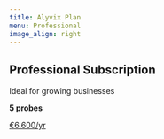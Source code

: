 ```yaml
---
title: Alyvix Plan
menu: Professional
image_align: right
---
```


## **Professional** Subscription
Ideal for growing businesses

**5 probes**

[€6.600/yr](mailto:info@alyvix.com?classes=btn,btn-primary,btn-lg&target=_blank)
